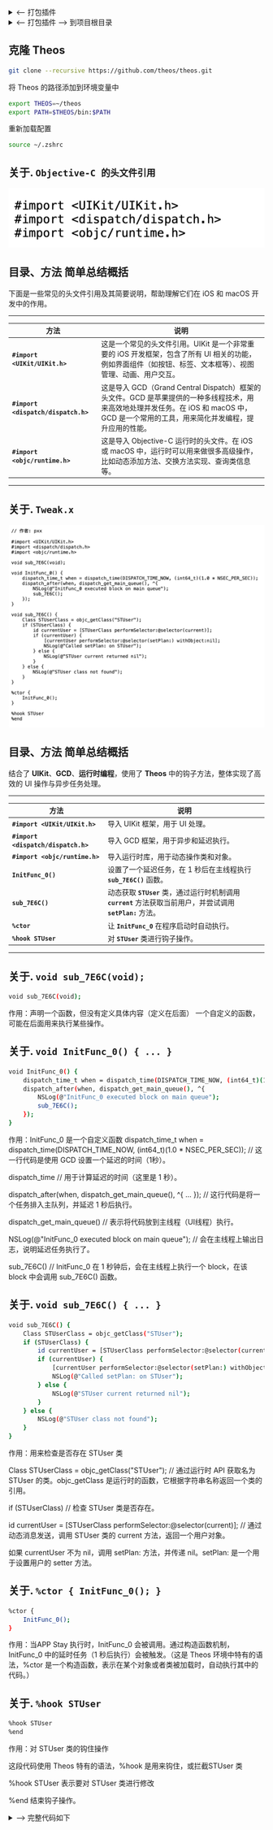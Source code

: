 <details>
<summary> <-- 打包插件</summary>

[![Preview](./x/编译.png))
</details> 


<details>
<summary> <-- 打包插件 ——> 到项目根目录</summary>

[![Preview](./x/打包.png))
</details>


## 克隆 Theos

```bash
git clone --recursive https://github.com/theos/theos.git
```

将 Theos 的路径添加到环境变量中
```bash
export THEOS=~/theos
export PATH=$THEOS/bin:$PATH
```
重新加载配置
```bash
source ~/.zshrc
```



## 关于. `Objective-C 的头文件引用` 

![Preview](./x/1.png)

## 目录、方法 简单总结概括

下面是一些常见的头文件引用及其简要说明，帮助理解它们在 iOS 和 macOS 开发中的作用。

---

| **方法**                            | **说明**                                                                                     |
|-------------------------------------|----------------------------------------------------------------------------------------------|
| **`#import <UIKit/UIKit.h>`**       | 这是一个常见的头文件引用。UIKit 是一个非常重要的 iOS 开发框架，包含了所有 UI 相关的功能，例如界面组件（如按钮、标签、文本框等）、视图管理、动画、用户交互。 |
| **`#import <dispatch/dispatch.h>`**  | 这是导入 GCD（Grand Central Dispatch）框架的头文件。GCD 是苹果提供的一种多线程技术，用来高效地处理并发任务。在 iOS 和 macOS 中，GCD 是一个常用的工具，用来简化并发编程，提升应用的性能。 |
| **`#import <objc/runtime.h>`**      | 这是导入 Objective-C 运行时的头文件。在 iOS 或 macOS 中，运行时可以用来做很多高级操作，比如动态添加方法、交换方法实现、查询类信息等。 |

---


## 关于. `Tweak.x` 

![Preview](./x/2.png)


## 目录、方法 简单总结概括

结合了 **UIKit**、**GCD**、**运行时编程**，使用了 **Theos** 中的钩子方法，整体实现了高效的 UI 操作与异步任务处理。

---

| **方法**                | **说明**                                                      |
|-------------------------|-------------------------------------------------------------|
| **`#import <UIKit/UIKit.h>`**  | 导入 UIKit 框架，用于 UI 处理。                             |
| **`#import <dispatch/dispatch.h>`** | 导入 GCD 框架，用于异步和延迟执行。                           |
| **`#import <objc/runtime.h>`** | 导入运行时库，用于动态操作类和对象。                              |
| **`InitFunc_0()`**      | 设置了一个延迟任务，在 1 秒后在主线程执行 **`sub_7E6C()`** 函数。      |
| **`sub_7E6C()`**        | 动态获取 **`STUser`** 类，通过运行时机制调用 **`current`** 方法获取当前用户，并尝试调用 **`setPlan:`** 方法。 |
| **`%ctor`**             | 让 **`InitFunc_0`** 在程序启动时自动执行。                       |
| **`%hook STUser`**      | 对 **`STUser`** 类进行钩子操作。                                 |

---






## 关于. `void sub_7E6C(void);` 
```bash
void sub_7E6C(void);
```
作用：声明一个函数，但没有定义具体内容（定义在后面）
     一个自定义的函数，可能在后面用来执行某些操作。

## 关于. `void InitFunc_0() { ... }` 
```bash
void InitFunc_0() {
    dispatch_time_t when = dispatch_time(DISPATCH_TIME_NOW, (int64_t)(1.0 * NSEC_PER_SEC));
    dispatch_after(when, dispatch_get_main_queue(), ^{
        NSLog(@"InitFunc_0 executed block on main queue");
        sub_7E6C();
    });
}
```
作用：InitFunc_0 是一个自定义函数
dispatch_time_t when = dispatch_time(DISPATCH_TIME_NOW, (int64_t)(1.0 * NSEC_PER_SEC));     //  这一行代码是使用 GCD 设置一个延迟的时间（1秒）。

dispatch_time    //   用于计算延迟的时间（这里是 1 秒）。

dispatch_after(when, dispatch_get_main_queue(), ^{ ... });    //  这行代码是将一个任务排入主队列，并延迟 1 秒后执行。

dispatch_get_main_queue()    //  表示将代码放到主线程（UI线程）执行。

NSLog(@"InitFunc_0 executed block on main queue");   //  会在主线程上输出日志，说明延迟任务执行了。

sub_7E6C()   //  InitFunc_0 在 1 秒钟后，会在主线程上执行一个 block，在该 block 中会调用 sub_7E6C() 函数。


## 关于. `void sub_7E6C() { ... }` 
```bash
void sub_7E6C() {
    Class STUserClass = objc_getClass("STUser");
    if (STUserClass) {
        id currentUser = [STUserClass performSelector:@selector(current)];
        if (currentUser) {
            [currentUser performSelector:@selector(setPlan:) withObject:nil];
            NSLog(@"Called setPlan: on STUser");
        } else {
            NSLog(@"STUser current returned nil");
        }
    } else {
        NSLog(@"STUser class not found");
    }
}
```
作用：用来检查是否存在 STUser 类

Class STUserClass = objc_getClass("STUser");    //   通过运行时 API 获取名为 STUser 的类。objc_getClass 是运行时的函数，它根据字符串名称返回一个类的引用。

if (STUserClass)   //  检查 STUser 类是否存在。 

id currentUser = [STUserClass performSelector:@selector(current)];    //   通过动态消息发送，调用 STUser 类的 current 方法，返回一个用户对象。

如果 currentUser 不为 nil，调用 setPlan: 方法，并传递 nil。setPlan: 是一个用于设置用户的 setter 方法。



## 关于. `%ctor { InitFunc_0(); }` 
```bash
%ctor {
    InitFunc_0();
}
```
作用：当APP Stay 执行时，InitFunc_0 会被调用。通过构造函数机制，InitFunc_0 中的延时任务（1 秒后执行）会被触发。（这是 Theos 环境中特有的语法，%ctor 是一个构造函数，表示在某个对象或者类被加载时，自动执行其中的代码。）


## 关于. `%hook STUser` 
```bash
%hook STUser
%end
```
作用：对 STUser 类的钩住操作

这段代码使用 Theos 特有的语法，%hook 是用来钩住，或拦截STUser 类

%hook STUser 表示要对 STUser 类进行修改

%end 结束钩子操作。





<details>
<summary> ——> 完整代码如下</summary>

```objc



#import <UIKit/UIKit.h>
#import <dispatch/dispatch.h>
#import <objc/runtime.h>

void sub_7E6C(void);

void InitFunc_0() {
    dispatch_time_t when = dispatch_time(DISPATCH_TIME_NOW, (int64_t)(1.0 * NSEC_PER_SEC));
    dispatch_after(when, dispatch_get_main_queue(), ^{
        NSLog(@"InitFunc_0 executed block on main queue");
        sub_7E6C();
    });
}

void sub_7E6C() {
    Class STUserClass = objc_getClass("STUser");
    if (STUserClass) {
        id currentUser = [STUserClass performSelector:@selector(current)];
        if (currentUser) {
            [currentUser performSelector:@selector(setPlan:) withObject:nil];
            NSLog(@"Called setPlan: on STUser");
        } else {
            NSLog(@"STUser current returned nil");
        }
    } else {
        NSLog(@"STUser class not found");
    }
}

%ctor {
    InitFunc_0();
}

%hook STUser
%end

```
